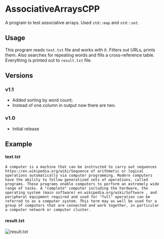 # AssociativeArraysCPP

A program to test associative arrays. Used `std::map` and `std::set`.

## Usage
This program reads `text.txt` file and works with it. Filters out 
URLs, prints them. Also searches for repeating words and fills a 
cross-reference table. Everything is printed out to `result.txt` file.

## Versions

### v1.1
* Added sorting by word count;
* Instead of one column in output now there are two.

### v1.0
* Initial release

## Example 

#### text.txt
`A computer is a machine that can be instructed to carry out sequences https://en.wikipedia.org/wiki/Sequence of
 arithmetic or logical operations automatically via computer programming. Modern computers have the ability to follow
 generalized sets of operations, called programs. These programs enable computers to perform an extremely wide range of
 tasks. A "complete" computer including the hardware, the operating system (main software)
 en.wikipedia.org/wiki/Software , and peripheral equipment required and used for "full" operation can be referred to
 as a computer system. This term may as well be used for a group of computers that are connected and work together,
 in particular a computer network or computer cluster.`
 
#### result.txt
![result.txt](https://puu.sh/DEvNK/af3cfdb710.png)